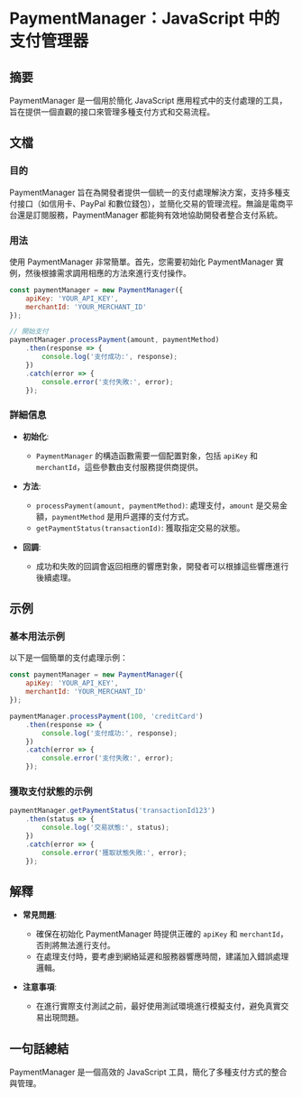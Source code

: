 <!--
Meta Description: # PaymentManager：JavaScript 中的支付管理器 ## 摘要 PaymentManager 是一個用於簡化 JavaScript 應用程式中的支付處理的工具，旨在提供一個直觀的接口來管理多種支付方式和交易流程。 ## 文檔 ### 目的 PaymentManager 旨在為開發...
Meta Keywords: paymentmanager, error, javascript, console, apikey
-->

# PaymentManager：JavaScript 中的支付管理器

## 摘要
PaymentManager 是一個用於簡化 JavaScript 應用程式中的支付處理的工具，旨在提供一個直觀的接口來管理多種支付方式和交易流程。

## 文檔
### 目的
PaymentManager 旨在為開發者提供一個統一的支付處理解決方案，支持多種支付接口（如信用卡、PayPal 和數位錢包），並簡化交易的管理流程。無論是電商平台還是訂閱服務，PaymentManager 都能夠有效地協助開發者整合支付系統。

### 用法
使用 PaymentManager 非常簡單。首先，您需要初始化 PaymentManager 實例，然後根據需求調用相應的方法來進行支付操作。

```javascript
const paymentManager = new PaymentManager({
    apiKey: 'YOUR_API_KEY',
    merchantId: 'YOUR_MERCHANT_ID'
});

// 開始支付
paymentManager.processPayment(amount, paymentMethod)
    .then(response => {
        console.log('支付成功:', response);
    })
    .catch(error => {
        console.error('支付失敗:', error);
    });
```

### 詳細信息
- **初始化**: 
  - `PaymentManager` 的構造函數需要一個配置對象，包括 `apiKey` 和 `merchantId`，這些參數由支付服務提供商提供。
  
- **方法**:
  - `processPayment(amount, paymentMethod)`: 處理支付，`amount` 是交易金額，`paymentMethod` 是用戶選擇的支付方式。
  - `getPaymentStatus(transactionId)`: 獲取指定交易的狀態。
  
- **回調**: 
  - 成功和失敗的回調會返回相應的響應對象，開發者可以根據這些響應進行後續處理。

## 示例
### 基本用法示例
以下是一個簡單的支付處理示例：

```javascript
const paymentManager = new PaymentManager({
    apiKey: 'YOUR_API_KEY',
    merchantId: 'YOUR_MERCHANT_ID'
});

paymentManager.processPayment(100, 'creditCard')
    .then(response => {
        console.log('支付成功:', response);
    })
    .catch(error => {
        console.error('支付失敗:', error);
    });
```

### 獲取支付狀態的示例
```javascript
paymentManager.getPaymentStatus('transactionId123')
    .then(status => {
        console.log('交易狀態:', status);
    })
    .catch(error => {
        console.error('獲取狀態失敗:', error);
    });
```

## 解釋
- **常見問題**: 
  - 確保在初始化 PaymentManager 時提供正確的 `apiKey` 和 `merchantId`，否則將無法進行支付。
  - 在處理支付時，要考慮到網絡延遲和服務器響應時間，建議加入錯誤處理邏輯。
  
- **注意事項**: 
  - 在進行實際支付測試之前，最好使用測試環境進行模擬支付，避免真實交易出現問題。

## 一句話總結
PaymentManager 是一個高效的 JavaScript 工具，簡化了多種支付方式的整合與管理。